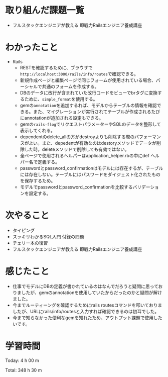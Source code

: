 # 取り組んだ課題一覧
- フルスタックエンジニアが教える 即戦力Railsエンジニア養成講座

# わかったこと
- Rails
     - RESTを確認するために、ブラウザで`http://localhost:3000/rails/info/routes`で確認できる。
     - 新規作成ページと編集ページで同じフォームが使用されている場合、パーシャルで共通のフォームを作成する。
     - DBのデータに改行が含まれていた改行コードをビューでbrタグに変換するために、`simple_format`を使用する。
     - gemの`annotation`を追加するれば、モデルからテーブルの情報を確認できる。また、マイグレーションが実行されてテーブルが作成されるたびにannotationが追加される設定もできる。
     - gemの`rails-flog`でリクエストパラメーターやSQLのデータを整形して表示してくれる。
     - dependentのdelete_allの方がdestroyよりも削除する際のパフォーマンスがよい。また、depedentが有効なのはdestoryメソッドでデータが削除した時。deleteメソッドで削除しても有効ではない。
     - 全ページで使用されるヘルパーはapplication_helper.rbの中にdef ヘルパー名で定義する。
     - passwordとpassword_confirmationはモデルには存在するが、テーブルには存在しない。テーブルにはパスワードをダイジェスト化されたものを保存するため。
     - モデルでpasswordとpassword_confirmationを比較するバリデーションを設定する。

# 次やること
- タイピング
- スッキリわかるSQL入門 付録の問題
- チェリー本の復習
- フルスタックエンジニアが教える 即戦力Railsエンジニア養成講座

# 感じたこと
- 仕事でモデルにDBの定義が書かれているのはなんでだろうと疑問に思っておりましたが、gemのannotationを使用していたからだったのかと疑問が解けました。
- 今までルーティーングを確認するためにrails routesコマンドを叩いておりましたが、URLにrails/info/routesと入力すれば確認できるのは初耳でした。
- 今まで知らなかった便利なgemを知れたため、アウトプット課題で使用したいです。

# 学習時間
Today: 4 h 00 m

Total: 348 h 30 m























































